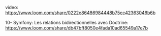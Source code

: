 video: https://www.loom.com/share/0222e86486984448b75ec42363046b6b

10- Symfony: Les relations bidirectionnelles avec Doctrine: https://www.loom.com/share/db47bff8050e4fada10ad65549a17e7b
